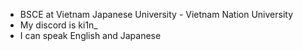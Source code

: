 - BSCE at Vietnam Japanese University - Vietnam Nation University
- My discord is ki1n_
- I can speak English and Japanese
